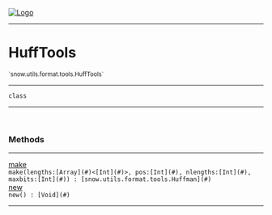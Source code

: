 
[![Logo](../../../../../images/logo.png)](../../../../../api/index.html)

---



<h1>HuffTools</h1>
<small>`snow.utils.format.tools.HuffTools`</small>



---

`class`

---

&nbsp;
&nbsp;







<h3>Methods</h3> <hr/><span class="method apipage">
            <a name="make"><a class="lift" href="#make">make</a></a> <div class="clear"></div><code class="signature apipage">make(lengths:[Array](#)&lt;[Int](#)&gt;<span></span>, pos:[Int](#)<span></span>, nlengths:[Int](#)<span></span>, maxbits:[Int](#)<span></span>) : [snow.utils.format.tools.Huffman](#)</code><br/><span class="small_desc_flat"></span>
        </span>
    <span class="method apipage">
            <a name="new"><a class="lift" href="#new">new</a></a> <div class="clear"></div><code class="signature apipage">new() : [Void](#)</code><br/><span class="small_desc_flat"></span>
        </span>
    





---

&nbsp;
&nbsp;
&nbsp;
&nbsp;